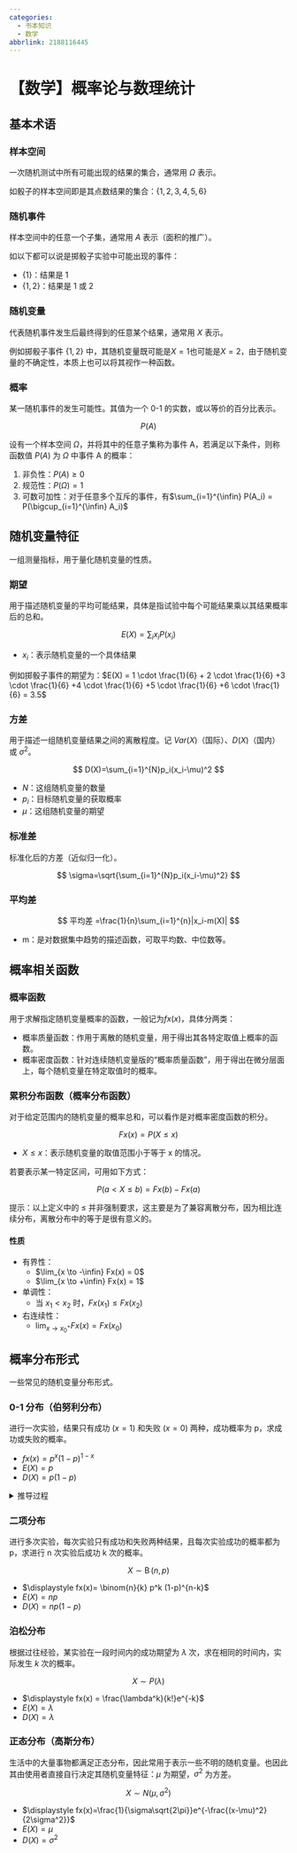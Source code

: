 ```yaml
---
categories:
  - 书本知识
  - 数学
abbrlink: 2188116445
---
```


# 【数学】概率论与数理统计

## 基本术语

### 样本空间

一次随机测试中所有可能出现的结果的集合，通常用 $\Omega$ 表示。

如骰子的样本空间即是其点数结果的集合：$\{1,2,3,4,5,6\}$

### 随机事件

样本空间中的任意一个子集，通常用 $A$ 表示（面积的推广）。

如以下都可以说是掷骰子实验中可能出现的事件：

- $\{1\}$：结果是 1
- $\{1,2\}$：结果是 1 或 2

### 随机变量

代表随机事件发生后最终得到的任意某个结果，通常用 $X$ 表示。

例如掷骰子事件 $\{1,2\}$ 中，其随机变量既可能是$X=1$也可能是$X=2$，由于随机变量的不确定性，本质上也可以将其视作一种函数。

### 概率

某一随机事件的发生可能性。其值为一个 0-1 的实数，或以等价的百分比表示。

$$
P(A)
$$

设有一个样本空间 $\Omega$，并将其中的任意子集称为事件 A，若满足以下条件，则称函数值 $P(A)$ 为 $\Omega$ 中事件 A 的概率：

1. 非负性：$P(A)\geq 0$
2. 规范性：$P(\Omega)=1$
3. 可数可加性：对于任意多个互斥的事件，有$\sum_{i=1}^{\infin} P(A_i) = P(\bigcup_{i=1}^{\infin} A_i)$

## 随机变量特征

一组测量指标，用于量化随机变量的性质。

### 期望

用于描述随机变量的平均可能结果，具体是指试验中每个可能结果乘以其结果概率后的总和。

$$
E(X) = \sum_i x_i P(x_i)
$$

- $x_i$：表示随机变量的一个具体结果

例如掷骰子事件的期望为：$E(X) = 1 \cdot \frac{1}{6} + 2 \cdot \frac{1}{6} +3 \cdot \frac{1}{6} +4 \cdot \frac{1}{6} +5 \cdot \frac{1}{6} +6 \cdot \frac{1}{6} = 3.5$

### 方差

用于描述一组随机变量结果之间的离散程度。记 $Var(X)$（国际）、$D(X)$（国内） 或 $\sigma^2$。

$$
D(X)=\sum_{i=1}^{N}p_i(x_i-\mu)^2
$$

- $N$：这组随机变量的数量
- $p_i$：目标随机变量的获取概率
- $\mu$：这组随机变量的期望

### 标准差

标准化后的方差（近似归一化）。

$$
\sigma=\sqrt{\sum_{i=1}^{N}p_i(x_i-\mu)^2}
$$

### 平均差

$$
平均差 =\frac{1}{n}\sum_{i=1}^{n}|x_i-m(X)|
$$

- m：是对数据集中趋势的描述函数，可取平均数、中位数等。

## 概率相关函数

### 概率函数

用于求解指定随机变量概率的函数，一般记为$fx(x)$，具体分两类：

- 概率质量函数：作用于离散的随机变量，用于得出其各特定取值上概率的函数。
- 概率密度函数：针对连续随机变量版的“概率质量函数”，用于得出在微分层面上，每个随机变量在特定取值时的概率。

### 累积分布函数（概率分布函数）

对于给定范围内的随机变量的概率总和，可以看作是对概率密度函数的积分。

$$
Fx(x) = P(X\leq x)
$$

- $X\leq x$：表示随机变量的取值范围小于等于 x 的情况。

若要表示某一特定区间，可用如下方式：

$$
P(a< X \leq b) = Fx(b) - Fx(a)
$$

提示：以上定义中的 $\leq$ 并非强制要求，这主要是为了兼容离散分布，因为相比连续分布，离散分布中的等于是很有意义的。

#### 性质

- 有界性：
  - $\lim_{x \to -\infin} Fx(x) = 0$
  - $\lim_{x \to +\infin} Fx(x) = 1$
- 单调性：
  - 当 $x_1 < x_2$ 时，$Fx(x_1) \leq Fx(x_2)$
- 右连续性：
  - $\lim_{x \to x_0^+} Fx(x) = Fx(x_0)$

## 概率分布形式

一些常见的随机变量分布形式。

### 0-1 分布（伯努利分布）

进行一次实验，结果只有成功 $(x=1)$ 和失败 $(x=0)$ 两种，成功概率为 p，求成功或失败的概率。

- $\displaystyle fx(x) = p^x(1-p)^{1-x}$
- $\displaystyle E(X) = p$
- $\displaystyle D(X) = p(1-p)$

<details>
<summary>推导过程</summary>

$$
\begin{aligned}
E(X) &= \sum_{i=0}^1 x_i fx(x) \\
&= p
\end{aligned}
$$

$$
\begin{aligned}
D(X) &= \sum_{i=0}^1(x_i-E(X))^2 fx(x_i)\\
&=(0-p)^2(1-p) + (1-p)^2p\\
&=p(p-p^2)+p(1-2p+p^2)\\
&=p(p-p^2+1-2p+p^2)\\
&=p(1-p)
\end{aligned}
$$

</details>

### 二项分布

进行多次实验，每次实验只有成功和失败两种结果，且每次实验成功的概率都为 p，求进行 n 次实验后成功 k 次的概率。

$$
X \sim \operatorname{B} (n,p)
$$

- $\displaystyle fx(x)= \binom{n}{k} p^k (1-p)^{n-k}$
- $\displaystyle E(X)=np$
- $\displaystyle D(X)=np(1-p)$

### 泊松分布

根据过往经验，某实验在一段时间内的成功期望为 $\lambda$ 次，求在相同的时间内，实际发生 $k$ 次的概率。

$$
X\sim P(\lambda)
$$

- $\displaystyle fx(x) = \frac{\lambda^k}{k!}e^{-k}$
- $\displaystyle E(X) = \lambda$
- $\displaystyle D(X) = \lambda$

### 正态分布（高斯分布）

生活中的大量事物都满足正态分布，因此常用于表示一些不明的随机变量。也因此其由使用者直接自行决定其随机变量特征：$\mu$ 为期望，$\sigma^2$ 为方差。

$$
X \sim N(\mu,\sigma^2)
$$

- $\displaystyle fx(x)=\frac{1}{\sigma\sqrt{2\pi}}e^{-\frac{(x-\mu)^2}{2\sigma^2}}$
- $\displaystyle E(X)=\mu$
- $\displaystyle D(X)=\sigma^2$
